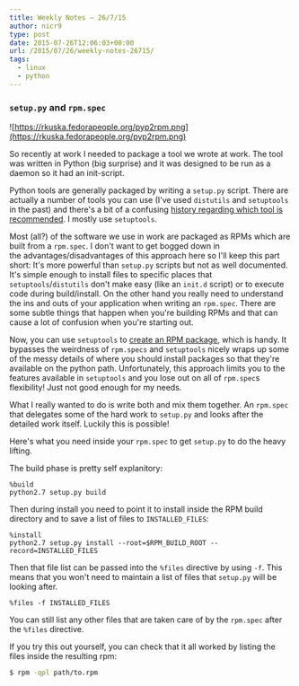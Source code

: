 ```yaml
---
title: Weekly Notes – 26/7/15
author: nicr9
type: post
date: 2015-07-26T12:06:03+00:00
url: /2015/07/26/weekly-notes-26715/
tags:
  - linux
  - python
---
```


### `setup.py` and `rpm.spec`

![https://rkuska.fedorapeople.org/pyp2rpm.png](https://rkuska.fedorapeople.org/pyp2rpm.png)

So recently at work I needed to package a tool we wrote at work. The tool was written in Python (big surprise) and it was designed to be run as a daemon so it had an init-script.

Python tools are generally packaged by writing a `setup.py` script. There are actually a number of tools you can use (I've used `distutils` and `setuptools` in the past) and there's a bit of a confusing [history regarding which tool is recommended][1]. I mostly use `setuptools`.

Most (all?) of the software we use in work are packaged as RPMs which are built from a `rpm.spec`. I don't want to get bogged down in the advantages/disadvantages of this approach here so I'll keep this part short: It's more powerful than `setup.py` scripts but not as well documented. It's simple enough to install files to specific places that `setuptools`/`distutils` don't make easy (like an `init.d` script) or to execute code during build/install. On the other hand you really need to understand the ins and outs of your application when writing an `rpm.spec`. There are some subtle things that happen when you're building RPMs and that can cause a lot of confusion when you're starting out.

Now, you can use `setuptools` to [create an RPM package][2], which is handy. It bypasses the weirdness of `rpm.specs` and `setuptools` nicely wraps up some of the messy details of where you should install packages so that they're available on the python path. Unfortunately, this approach limits you to the features available in `setuptools` and you lose out on all of `rpm.spec`s flexibility! Just not good enough for my needs.

What I really wanted to do is write both and mix them together. An `rpm.spec` that delegates some of the hard work to `setup.py` and looks after the detailed work itself. Luckily this is possible!

Here's what you need inside your `rpm.spec` to get `setup.py` to do the heavy lifting.

The build phase is pretty self explanitory:

```
%build
python2.7 setup.py build
```

Then during install you need to point it to install inside the RPM build directory and to save a list of files to `INSTALLED_FILES`:

```
%install
python2.7 setup.py install --root=$RPM_BUILD_ROOT --record=INSTALLED_FILES
```

Then that file list can be passed into the `%files` directive by using `-f`. This means that you won't need to maintain a list of files that `setup.py` will be looking after.

```
%files -f INSTALLED_FILES
```

You can still list any other files that are taken care of by the `rpm.spec` after the `%files` directive.

If you try this out yourself, you can check that it all worked by listing the files inside the resulting rpm:

```bash
$ rpm -qpl path/to.rpm
```

 [1]: http://stackoverflow.com/a/14753678
 [2]: https://docs.python.org/2/distutils/builtdist.html#creating-rpm-packages
